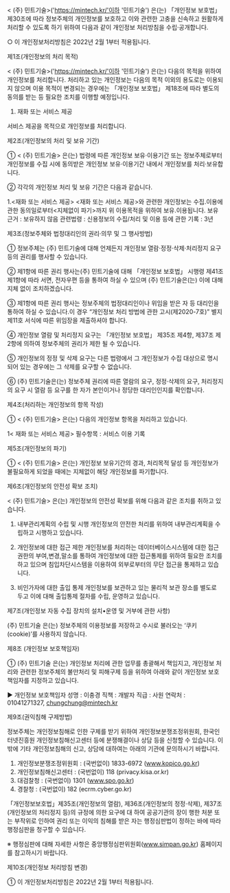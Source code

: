 < (주) 민트기술>('https://mintech.kr/'이하 '민트기술') 은(는) 「개인정보 보호법」 제30조에 따라 정보주체의 개인정보를 보호하고 이와 관련한 고충을 신속하고 원활하게 처리할 수 있도록 하기 위하여 다음과 같이 개인정보 처리방침을 수립·공개합니다.

○ 이 개인정보처리방침은 2022년 2월 1부터 적용됩니다.


제1조(개인정보의 처리 목적)

< (주) 민트기술>('https://mintech.kr/'이하 '민트기술') 은(는) 다음의 목적을 위하여 개인정보를 처리합니다. 처리하고 있는 개인정보는 다음의 목적 이외의 용도로는 이용되지 않으며 이용 목적이 변경되는 경우에는 「개인정보 보호법」 제18조에 따라 별도의 동의를 받는 등 필요한 조치를 이행할 예정입니다.

1. 재화 또는 서비스 제공

서비스 제공을 목적으로 개인정보를 처리합니다.




제2조(개인정보의 처리 및 보유 기간)

① < (주) 민트기술> 은(는) 법령에 따른 개인정보 보유·이용기간 또는 정보주체로부터 개인정보를 수집 시에 동의받은 개인정보 보유·이용기간 내에서 개인정보를 처리·보유합니다.

② 각각의 개인정보 처리 및 보유 기간은 다음과 같습니다.

1.<재화 또는 서비스 제공>
<재화 또는 서비스 제공>와 관련한 개인정보는 수집.이용에 관한 동의일로부터<지체없이 파기>까지 위 이용목적을 위하여 보유.이용됩니다.
보유근거 : 보유하지 않음
관련법령 : 신용정보의 수집/처리 및 이용 등에 관한 기록 : 3년


제3조(정보주체와 법정대리인의 권리·의무 및 그 행사방법)



① 정보주체는 (주) 민트기술에 대해 언제든지 개인정보 열람·정정·삭제·처리정지 요구 등의 권리를 행사할 수 있습니다.

② 제1항에 따른 권리 행사는(주) 민트기술에 대해 「개인정보 보호법」 시행령 제41조제1항에 따라 서면, 전자우편 등을 통하여 하실 수 있으며 (주) 민트기술은(는) 이에 대해 지체 없이 조치하겠습니다.

③ 제1항에 따른 권리 행사는 정보주체의 법정대리인이나 위임을 받은 자 등 대리인을 통하여 하실 수 있습니다.이 경우 “개인정보 처리 방법에 관한 고시(제2020-7호)” 별지 제11호 서식에 따른 위임장을 제출하셔야 합니다.

④ 개인정보 열람 및 처리정지 요구는 「개인정보 보호법」 제35조 제4항, 제37조 제2항에 의하여 정보주체의 권리가 제한 될 수 있습니다.

⑤ 개인정보의 정정 및 삭제 요구는 다른 법령에서 그 개인정보가 수집 대상으로 명시되어 있는 경우에는 그 삭제를 요구할 수 없습니다.

⑥ (주) 민트기술은(는) 정보주체 권리에 따른 열람의 요구, 정정·삭제의 요구, 처리정지의 요구 시 열람 등 요구를 한 자가 본인이거나 정당한 대리인인지를 확인합니다.



제4조(처리하는 개인정보의 항목 작성)

① < (주) 민트기술> 은(는) 다음의 개인정보 항목을 처리하고 있습니다.

1< 재화 또는 서비스 제공>
필수항목 : 서비스 이용 기록


제5조(개인정보의 파기)


① < (주) 민트기술> 은(는) 개인정보 보유기간의 경과, 처리목적 달성 등 개인정보가 불필요하게 되었을 때에는 지체없이 해당 개인정보를 파기합니다.

제6조(개인정보의 안전성 확보 조치)

< (주) 민트기술> 은(는) 개인정보의 안전성 확보를 위해 다음과 같은 조치를 취하고 있습니다.

1. 내부관리계획의 수립 및 시행
개인정보의 안전한 처리를 위하여 내부관리계획을 수립하고 시행하고 있습니다.

2. 개인정보에 대한 접근 제한
개인정보를 처리하는 데이터베이스시스템에 대한 접근권한의 부여,변경,말소를 통하여 개인정보에 대한 접근통제를 위하여 필요한 조치를 하고 있으며 침입차단시스템을 이용하여 외부로부터의 무단 접근을 통제하고 있습니다.

3. 비인가자에 대한 출입 통제
개인정보를 보관하고 있는 물리적 보관 장소를 별도로 두고 이에 대해 출입통제 절차를 수립, 운영하고 있습니다.



제7조(개인정보 자동 수집 장치의 설치•운영 및 거부에 관한 사항)



(주) 민트기술 은(는) 정보주체의 이용정보를 저장하고 수시로 불러오는 ‘쿠키(cookie)’를 사용하지 않습니다.



제8조 (개인정보 보호책임자)

① (주) 민트기술 은(는) 개인정보 처리에 관한 업무를 총괄해서 책임지고, 개인정보 처리와 관련한 정보주체의 불만처리 및 피해구제 등을 위하여 아래와 같이 개인정보 보호책임자를 지정하고 있습니다.

▶ 개인정보 보호책임자
성명 : 이충경
직책 : 개발자
직급 : 사원
연락처 : 01041271327, chungchung@mintech.kr




제9조(권익침해 구제방법)



정보주체는 개인정보침해로 인한 구제를 받기 위하여 개인정보분쟁조정위원회, 한국인터넷진흥원 개인정보침해신고센터 등에 분쟁해결이나 상담 등을 신청할 수 있습니다. 이 밖에 기타 개인정보침해의 신고, 상담에 대하여는 아래의 기관에 문의하시기 바랍니다.

1. 개인정보분쟁조정위원회 : (국번없이) 1833-6972 (www.kopico.go.kr)
2. 개인정보침해신고센터 : (국번없이) 118 (privacy.kisa.or.kr)
3. 대검찰청 : (국번없이) 1301 (www.spo.go.kr)
4. 경찰청 : (국번없이) 182 (ecrm.cyber.go.kr)

「개인정보보호법」제35조(개인정보의 열람), 제36조(개인정보의 정정·삭제), 제37조(개인정보의 처리정지 등)의 규정에 의한 요구에 대 하여 공공기관의 장이 행한 처분 또는 부작위로 인하여 권리 또는 이익의 침해를 받은 자는 행정심판법이 정하는 바에 따라 행정심판을 청구할 수 있습니다.

※ 행정심판에 대해 자세한 사항은 중앙행정심판위원회(www.simpan.go.kr) 홈페이지를 참고하시기 바랍니다.



제10조(개인정보 처리방침 변경)


① 이 개인정보처리방침은 2022년 2월 1부터 적용됩니다.
